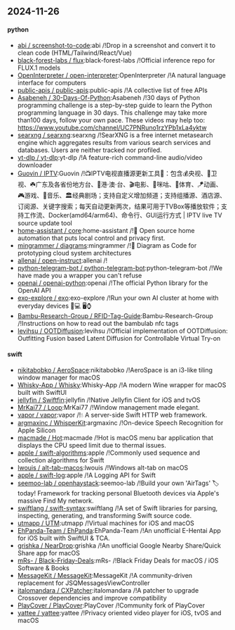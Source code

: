 ## 2024-11-26

#### python
* [abi / screenshot-to-code](https://github.com/abi/screenshot-to-code):abi /!Drop in a screenshot and convert it to clean code (HTML/Tailwind/React/Vue)
* [black-forest-labs / flux](https://github.com/black-forest-labs/flux):black-forest-labs /!Official inference repo for FLUX.1 models
* [OpenInterpreter / open-interpreter](https://github.com/OpenInterpreter/open-interpreter):OpenInterpreter /!A natural language interface for computers
* [public-apis / public-apis](https://github.com/public-apis/public-apis):public-apis /!A collective list of free APIs
* [Asabeneh / 30-Days-Of-Python](https://github.com/Asabeneh/30-Days-Of-Python):Asabeneh /!30 days of Python programming challenge is a step-by-step guide to learn the Python programming language in 30 days. This challenge may take more than100 days, follow your own pace. These videos may help too: https://www.youtube.com/channel/UC7PNRuno1rzYPb1xLa4yktw
* [searxng / searxng](https://github.com/searxng/searxng):searxng /!SearXNG is a free internet metasearch engine which aggregates results from various search services and databases. Users are neither tracked nor profiled.
* [yt-dlp / yt-dlp](https://github.com/yt-dlp/yt-dlp):yt-dlp /!A feature-rich command-line audio/video downloader
* [Guovin / IPTV](https://github.com/Guovin/IPTV):Guovin /!📺IPTV电视直播源更新工具🚀：包含💰央视、📡卫视、☘️广东及各省份地方台、🌊港·澳·台、🎬电影、🎥咪咕、🏀体育、🪁动画、🎮游戏、🎵音乐、🏛经典剧场；支持自定义增加频道；支持组播源、酒店源、订阅源、关键字搜索；每天自动更新两次，结果可用于TVBox等播放软件；支持工作流、Docker(amd64/arm64)、命令行、GUI运行方式 | IPTV live TV source update tool
* [home-assistant / core](https://github.com/home-assistant/core):home-assistant /!🏡 Open source home automation that puts local control and privacy first.
* [mingrammer / diagrams](https://github.com/mingrammer/diagrams):mingrammer /!🎨 Diagram as Code for prototyping cloud system architectures
* [allenai / open-instruct](https://github.com/allenai/open-instruct):allenai /!
* [python-telegram-bot / python-telegram-bot](https://github.com/python-telegram-bot/python-telegram-bot):python-telegram-bot /!We have made you a wrapper you can't refuse
* [openai / openai-python](https://github.com/openai/openai-python):openai /!The official Python library for the OpenAI API
* [exo-explore / exo](https://github.com/exo-explore/exo):exo-explore /!Run your own AI cluster at home with everyday devices 📱💻 🖥️⌚
* [Bambu-Research-Group / RFID-Tag-Guide](https://github.com/Bambu-Research-Group/RFID-Tag-Guide):Bambu-Research-Group /!Instructions on how to read out the bambulab nfc tags
* [levihsu / OOTDiffusion](https://github.com/levihsu/OOTDiffusion):levihsu /!Official implementation of OOTDiffusion: Outfitting Fusion based Latent Diffusion for Controllable Virtual Try-on

#### swift
* [nikitabobko / AeroSpace](https://github.com/nikitabobko/AeroSpace):nikitabobko /!AeroSpace is an i3-like tiling window manager for macOS
* [Whisky-App / Whisky](https://github.com/Whisky-App/Whisky):Whisky-App /!A modern Wine wrapper for macOS built with SwiftUI
* [jellyfin / Swiftfin](https://github.com/jellyfin/Swiftfin):jellyfin /!Native Jellyfin Client for iOS and tvOS
* [MrKai77 / Loop](https://github.com/MrKai77/Loop):MrKai77 /!Window management made elegant.
* [vapor / vapor](https://github.com/vapor/vapor):vapor /!💧 A server-side Swift HTTP web framework.
* [argmaxinc / WhisperKit](https://github.com/argmaxinc/WhisperKit):argmaxinc /!On-device Speech Recognition for Apple Silicon
* [macmade / Hot](https://github.com/macmade/Hot):macmade /!Hot is macOS menu bar application that displays the CPU speed limit due to thermal issues.
* [apple / swift-algorithms](https://github.com/apple/swift-algorithms):apple /!Commonly used sequence and collection algorithms for Swift
* [lwouis / alt-tab-macos](https://github.com/lwouis/alt-tab-macos):lwouis /!Windows alt-tab on macOS
* [apple / swift-log](https://github.com/apple/swift-log):apple /!A Logging API for Swift
* [seemoo-lab / openhaystack](https://github.com/seemoo-lab/openhaystack):seemoo-lab /!Build your own 'AirTags' 🏷 today! Framework for tracking personal Bluetooth devices via Apple's massive Find My network.
* [swiftlang / swift-syntax](https://github.com/swiftlang/swift-syntax):swiftlang /!A set of Swift libraries for parsing, inspecting, generating, and transforming Swift source code.
* [utmapp / UTM](https://github.com/utmapp/UTM):utmapp /!Virtual machines for iOS and macOS
* [EhPanda-Team / EhPanda](https://github.com/EhPanda-Team/EhPanda):EhPanda-Team /!An unofficial E-Hentai App for iOS built with SwiftUI & TCA.
* [grishka / NearDrop](https://github.com/grishka/NearDrop):grishka /!An unofficial Google Nearby Share/Quick Share app for macOS
* [mRs- / Black-Friday-Deals](https://github.com/mRs-/Black-Friday-Deals):mRs- /!Black Friday Deals for macOS / iOS Software & Books
* [MessageKit / MessageKit](https://github.com/MessageKit/MessageKit):MessageKit /!A community-driven replacement for JSQMessagesViewController
* [italomandara / CXPatcher](https://github.com/italomandara/CXPatcher):italomandara /!A patcher to upgrade Crossover dependencies and improve compatibility
* [PlayCover / PlayCover](https://github.com/PlayCover/PlayCover):PlayCover /!Community fork of PlayCover
* [yattee / yattee](https://github.com/yattee/yattee):yattee /!Privacy oriented video player for iOS, tvOS and macOS
